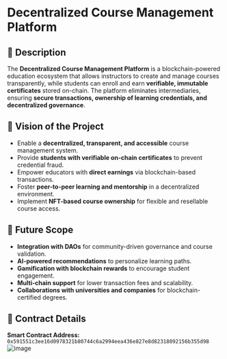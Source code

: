 # Decentralized Course Management Platform

## 📌 Description
The **Decentralized Course Management Platform** is a blockchain-powered education ecosystem that allows instructors to create and manage courses transparently, while students can enroll and earn **verifiable, immutable certificates** stored on-chain. The platform eliminates intermediaries, ensuring **secure transactions, ownership of learning credentials, and decentralized governance**.

## 🎯 Vision of the Project
- Enable a **decentralized, transparent, and accessible** course management system.
- Provide **students with verifiable on-chain certificates** to prevent credential fraud.
- Empower educators with **direct earnings** via blockchain-based transactions.
- Foster **peer-to-peer learning and mentorship** in a decentralized environment.
- Implement **NFT-based course ownership** for flexible and resellable course access.

## 🚀 Future Scope
- **Integration with DAOs** for community-driven governance and course validation.
- **AI-powered recommendations** to personalize learning paths.
- **Gamification with blockchain rewards** to encourage student engagement.
- **Multi-chain support** for lower transaction fees and scalability.
- **Collaborations with universities and companies** for blockchain-certified degrees.

## 🔗 Contract Details
**Smart Contract Address:** `0x591551c3ee16d0978321b80744c6a2994eea436e827e8d82318092156b355d98`  
![image](https://github.com/user-attachments/assets/cc3e78bd-4d13-46f7-9661-93c01cabdd61)



